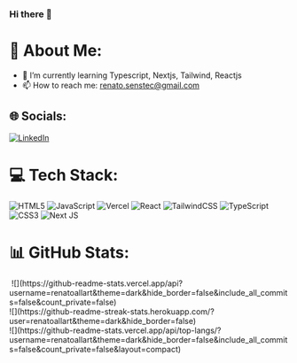 ### Hi there 👋

# 💫 About Me:
- 🌱 I’m currently learning Typescript, Nextjs, Tailwind, Reactjs<br> 
- 📫 How to reach me: renato.senstec@gmail.com


## 🌐 Socials:
[![LinkedIn](https://img.shields.io/badge/LinkedIn-%230077B5.svg?logo=linkedin&logoColor=white)](https://linkedin.com/in/https://www.linkedin.com/in/jrenato4434566) 

# 💻 Tech Stack:
![HTML5](https://img.shields.io/badge/html5-%23E34F26.svg?style=for-the-badge&logo=html5&logoColor=white) ![JavaScript](https://img.shields.io/badge/javascript-%23323330.svg?style=for-the-badge&logo=javascript&logoColor=%23F7DF1E) ![Vercel](https://img.shields.io/badge/vercel-%23000000.svg?style=for-the-badge&logo=vercel&logoColor=white) ![React](https://img.shields.io/badge/react-%2320232a.svg?style=for-the-badge&logo=react&logoColor=%2361DAFB) ![TailwindCSS](https://img.shields.io/badge/tailwindcss-%2338B2AC.svg?style=for-the-badge&logo=tailwind-css&logoColor=white) ![TypeScript](https://img.shields.io/badge/typescript-%23007ACC.svg?style=for-the-badge&logo=typescript&logoColor=white) ![CSS3](https://img.shields.io/badge/css3-%231572B6.svg?style=for-the-badge&logo=css3&logoColor=white) ![Next JS](https://img.shields.io/badge/Next-black?style=for-the-badge&logo=next.js&logoColor=white)
# 📊 GitHub Stats:
<img>
![](https://github-readme-stats.vercel.app/api?username=renatoallart&theme=dark&hide_border=false&include_all_commits=false&count_private=false)<br/>
![](https://github-readme-streak-stats.herokuapp.com/?user=renatoallart&theme=dark&hide_border=false)<br/>
![](https://github-readme-stats.vercel.app/api/top-langs/?username=renatoallart&theme=dark&hide_border=false&include_all_commits=false&count_private=false&layout=compact)
